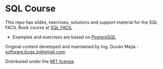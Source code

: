 # SQL Course

This repo has slides, exercises, solutions and support material for the SQL FACIL Book course at [SQL FACIL](http://sqlfacil.com/)

* Examples and exercises are based on [PostgreSQL](https://www.postgresql.org/)

Original content developed and maintained by Ing. Duván Mejía - software.bugs.io@gmail.com

Distributed under the [MIT license](LICENSE.md).
